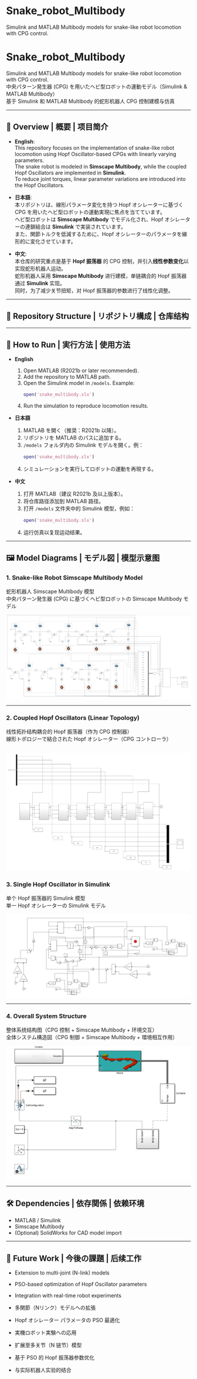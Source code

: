 # Snake_robot_Multibody
Simulink and MATLAB Multibody models for snake-like robot locomotion with CPG control.
# Snake_robot_Multibody

Simulink and MATLAB Multibody models for snake-like robot locomotion with CPG control.  
中央パターン発生器 (CPG) を用いたヘビ型ロボットの運動モデル（Simulink & MATLAB Multibody）  
基于 Simulink 和 MATLAB Multibody 的蛇形机器人 CPG 控制建模与仿真

---

## 📌 Overview | 概要 | 项目简介
- **English**:  
  This repository focuses on the implementation of snake-like robot locomotion using Hopf Oscillator-based CPGs with linearly varying parameters.  
  The snake robot is modeled in **Simscape Multibody**, while the coupled Hopf Oscillators are implemented in **Simulink**.  
  To reduce joint torques, linear parameter variations are introduced into the Hopf Oscillators.  

- **日本語**:  
  本リポジトリは、線形パラメータ変化を持つ Hopf オシレーターに基づく CPG を用いたヘビ型ロボットの運動実現に焦点を当てています。  
  ヘビ型ロボットは **Simscape Multibody** でモデル化され、Hopf オシレーターの連鎖結合は **Simulink** で実装されています。  
  また、関節トルクを低減するために、Hopf オシレーターのパラメータを線形的に変化させています。  

- **中文**:  
  本仓库的研究重点是基于 **Hopf 振荡器** 的 CPG 控制，并引入**线性参数变化**以实现蛇形机器人运动。  
  蛇形机器人采用 **Simscape Multibody** 进行建模，单链耦合的 Hopf 振荡器通过 **Simulink** 实现。  
  同时，为了减少关节扭矩，对 Hopf 振荡器的参数进行了线性化调整。  

---

## 📂 Repository Structure | リポジトリ構成 | 仓库结构

---

## 🚀 How to Run | 実行方法 | 使用方法
- **English**  
  1. Open MATLAB (R2021b or later recommended).  
  2. Add the repository to MATLAB path.  
  3. Open the Simulink model in `/models`. Example:  
     ```matlab
     open('snake_multibody.slx')
     ```
  4. Run the simulation to reproduce locomotion results.  

- **日本語**  
  1. MATLAB を開く（推奨：R2021b 以降）。  
  2. リポジトリを MATLAB のパスに追加する。  
  3. `/models` フォルダ内の Simulink モデルを開く。例：  
     ```matlab
     open('snake_multibody.slx')
     ```
  4. シミュレーションを実行してロボットの運動を再現する。  

- **中文**  
  1. 打开 MATLAB（建议 R2021b 及以上版本）。  
  2. 将仓库路径添加到 MATLAB 路径。  
  3. 打开 `/models` 文件夹中的 Simulink 模型，例如：  
     ```matlab
     open('snake_multibody.slx')
     ```
  4. 运行仿真以复现运动结果。  

---

## 🖼 Model Diagrams | モデル図 | 模型示意图

### 1. Snake-like Robot Simscape Multibody Model  
蛇形机器人 Simscape Multibody 模型  
中央パターン発生器 (CPG) に基づくヘビ型ロボットの Simscape Multibody モデル  

![Snake Robot Model](docs/snake-robot.png)

---

### 2. Coupled Hopf Oscillators (Linear Topology)  
线性拓扑结构耦合的 Hopf 振荡器（作为 CPG 控制器）  
線形トポロジーで結合された Hopf オシレーター（CPG コントローラ）  

![Coupled Hopf Oscillator](docs/Coupled%20Hopf%20Oscillator_Lineartopology.png)
---

### 3. Single Hopf Oscillator in Simulink  
单个 Hopf 振荡器的 Simulink 模型  
単一 Hopf オシレーターの Simulink モデル  

![One Hopf Oscillator](docs/One%20Hopf%20Oscillator.png)

---

### 4. Overall System Structure  
整体系统结构图（CPG 控制 + Simscape Multibody + 环境交互）  
全体システム構造図（CPG 制御 + Simscape Multibody + 環境相互作用）  

![System Overview](docs/The%20Overview.png)

---

## 🛠 Dependencies | 依存関係 | 依赖环境
- MATLAB / Simulink  
- Simscape Multibody  
- (Optional) SolidWorks for CAD model import  

---

## 📖 Future Work | 今後の課題 | 后续工作
- Extension to multi-joint (N-link) models  
- PSO-based optimization of Hopf Oscillator parameters  
- Integration with real-time robot experiments  

- 多関節（Nリンク）モデルへの拡張  
- Hopf オシレーター パラメータの PSO 最適化  
- 実機ロボット実験への応用  

- 扩展至多关节（N 链节）模型  
- 基于 PSO 的 Hopf 振荡器参数优化  
- 与实际机器人实验的结合  
